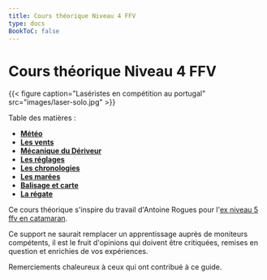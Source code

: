 ```yaml
---
title: Cours théorique Niveau 4 FFV
type: docs
BookToC: false
---
```

# Cours théorique Niveau 4 FFV

{{< figure caption="Laséristes en compétition au portugal" src="images/laser-solo.jpg" >}}

Table des matières :

- [**Météo**]({{<relref"/docs/meteorology">}})
- [**Les vents**]({{<relref"/docs/winds">}})
- [**Mécanique du Dériveur**]({{<relref"/docs/dinghy_mecanic">}})
- [**Les réglages**]({{<relref"/docs/settings">}})
- [**Les chronologies**]({{<relref"/docs/chronologies">}})
- [**Les marées**]({{<relref"/docs/tides">}})
- [**Balisage et carte**]({{<relref"/docs/buoyage_system_and_map">}})
- [**La régate**]({{<relref"/docs/regatta">}})

Ce cours théorique s'inspire du travail d'Antoine Rogues pour l'[ex niveau 5 ffv en catamaran](http://glenans.arogues.org/niveau5.pdf).

Ce support ne saurait remplacer un apprentissage auprès de moniteurs compétents, il est le fruit d'opinions qui doivent être critiquées, remises en question et enrichies de vos expériences.

Remerciements chaleureux à ceux qui ont contribué à ce guide.